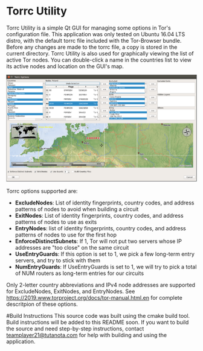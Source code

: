 # Torrc Utility
Torrc Utility is a simple Qt GUI for managing some options in Tor's configuration file. This application was only tested on Ubuntu 16.04 LTS distro, with the default torrc file included with the Tor-Browser bundle. Before any changes are made to the torrc file, a copy is stored in the current directory. Torrc Utility is also used for graphically viewing the list of active Tor nodes. You can double-click a name in the countries list to view its active nodes and location on the GUI's map.


![Alt text](torrc_utility_gui.png?raw=true "Torrc Utility")



Torrc options supported are:

<ul>
  <li><b>ExcludeNodes</b>: List of identity fingerprints, country codes, and address patterns of nodes to avoid when building a circuit</li>
  <li><b>ExitNodes</b>: List of identity fingerprints, country codes, and address patterns of nodes to use as exits</li>
  <li><b>EntryNodes</b>: list of identity fingerprints, country codes, and address patterns of nodes to use for the first hop  </li>
 
 <li><b>EnforceDistinctSubnets</b>: If 1, Tor will not put two servers whose IP addresses are "too close" on the same circuit</li>

 <li><b>UseEntryGuards</b>: If this option is set to 1, we pick a few long-term entry servers, and try to stick with them</li>

 <li><b>NumEntryGuards</b>: If UseEntryGuards is set to 1, we will try to pick a total of NUM routers as long-term entries for our circuits</li>

</ul>


Only 2-letter country abbreviations and IPv4 node addresses are supported for ExcludeNodes, ExitNodes, and EntryNodes. See https://2019.www.torproject.org/docs/tor-manual.html.en for complete descritpion of these options.


#Build Instructions
This source code was built using the cmake build tool. Build instructions will be added to this README soon. If you want to build the source and need step-by-step instructions, contact teamplayer21@tutanota.com for help with building and using the application.



